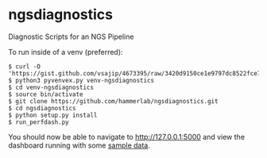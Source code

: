 ngsdiagnostics
==============

Diagnostic Scripts for an NGS Pipeline

To run inside of a venv (preferred):
```
$ curl -O 'https://gist.github.com/vsajip/4673395/raw/3420d9150ce1e9797dc8522fce7386d8643b02a1/pyvenvex.py'
$ python3 pyvenvex.py venv-ngsdiagnostics
$ cd venv-ngsdiagnostics
$ source bin/activate
$ git clone https://github.com/hammerlab/ngsdiagnostics.git
$ cd ngsdiagnostics
$ python setup.py install
$ run_perfdash.py
```

You should now be able to navigate to http://127.0.0.1:5000 and view the dashboard running with some [sample data](https://git.mssm.edu/hammerlab/ngsdiagnostics/blob/master/data/perf-runs.db).
